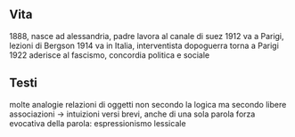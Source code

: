 ## Vita
1888, nasce ad alessandria, padre lavora al canale di suez
1912 va a Parigi, lezioni di Bergson
1914 va in Italia, interventista
dopoguerra torna a Parigi
1922 aderisce al fascismo, concordia politica e sociale

## Testi
molte analogie
relazioni di oggetti non secondo la logica ma secondo libere associazioni -> intuizioni
versi brevi, anche di una sola parola
forza evocativa della parola: espressionismo lessicale
